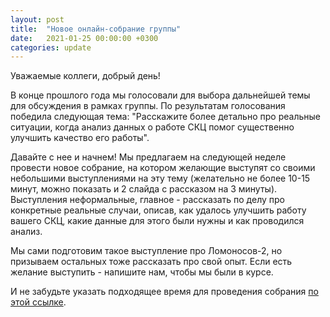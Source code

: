 ```yaml
---
layout: post
title:  "Новое онлайн-собрание группы"
date:   2021-01-25 00:00:00 +0300
categories: update
---
```

Уважаемые коллеги, добрый день!

В конце прошлого года мы голосовали для выбора дальнейшей темы для обсуждения в рамках группы. По результатам голосования победила следующая тема: "Расскажите более детально про реальные ситуации, когда анализ данных о работе СКЦ помог существенно улучшить качество его работы".

Давайте с нее и начнем! Мы предлагаем на следующей неделе провести новое собрание, на котором желающие выступят со своими небольшими выступлениями на эту тему (желательно не более 10-15 минут, можно показать и 2 слайда с рассказом на 3 минуты). Выступления неформальные, главное - рассказать по делу про конкретные реальные случаи, описав, как удалось улучшить работу вашего СКЦ, какие данные для этого были нужны и как проводился анализ.

Мы сами подготовим такое выступление про Ломоносов-2, но призываем остальных тоже рассказать про свой опыт. Если есть желание выступить - напишите нам, чтобы мы были в курсе.

И не забудьте указать подходящее время для проведения собрания [по этой ссылке](https://doodle.com/poll/e7brz3yrwpgt9vnh?utm_source=poll&utm_medium=link).
